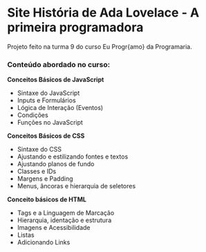 # Site História de Ada Lovelace - A primeira programadora
Projeto feito na turma 9 do curso Eu Progr{amo} da Programaria.

### Conteúdo abordado no curso: 

**Conceitos Básicos de JavaScript**
* Sintaxe do JavaScript
* Inputs e Formulários
* Lógica de Interação (Eventos)
* Condições
* Funções no JavaScript

**Conceitos Básicos de CSS**
* Sintaxe do CSS
* Ajustando e estilizando fontes e textos
* Ajustando planos de fundo
* Classes e IDs
* Margens e Padding
* Menus, âncoras e hierarquia de seletores

**Conceito básicos de HTML**
* Tags e a Linguagem de Marcação
* Hierarquia, identação e estrutura
* Imagens e Acessibilidade
* Listas
* Adicionando Links
